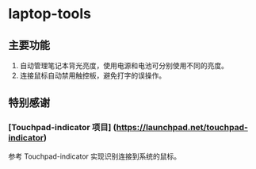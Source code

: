 # laptop-tools
## 主要功能

1. 自动管理笔记本背光亮度，使用电源和电池可分别使用不同的亮度。
2. 连接鼠标自动禁用触控板，避免打字的误操作。

## 特别感谢

### [Touchpad-indicator 项目] (https://launchpad.net/touchpad-indicator) 

参考 Touchpad-indicator 实现识别连接到系统的鼠标。